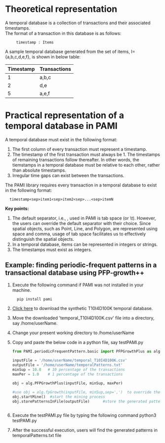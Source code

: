 # Theoretical representation

 A temporal database is a collection of transactions and their associated timestamps.  
 The format of a transaction in this database is as follows:

         timestamp : Items
   
   A sample temporal database generated from the set of items, I={a,b,c,d,e,f}, is shown in below table:
   
   Timestamp |  Transactions 
     --- | -----
     1   | a,b,c
     2   | d,e
     5   | a,e,f 

# Practical representation of a temporal database in PAMI
A temporal database must exist in the following  format:

1. The first column of every transaction must represent a timestamp. 
1. The timestamp of the first transaction must always be 1. The timestamps of remaining transactions follow thereafter. 
   In other words, the tiemstamps in a temporal database must be relative to each other, rather than absolute timestamps.
1. Irregular time gaps can exist between the transactions.

The PAMI library requires every transaction in a temporal database to exist in the following format:

      timestamp<sep>item1<sep>item2<sep>...<sep>itemN

**Key points:**
1. The default separator, i.e., <sep>, used in PAMI is tab space (or \t). However, the users can override the default 
   separator with their choice. Since spatial objects, such as Point, Line, and Polygon, are represented using space 
   and comma, usage of tab space facilitates us to effectively distinguish the spatial objects.
1. In a temporal database, items can be represented in integers or strings.
1. The timestamps must exist as integers.

## Example: finding periodic-frequent patterns in a transactional database using PFP-growth++
1. Execute the following command if PAMI was not installed in your machine.
   
         pip install pami
   
1. [Click here](https://www.u-aizu.ac.jp/~udayrage/datasets/temporalDatabases/temporal_T10I4D100K.csv) to download the synthetic T10I4D100K temporal database.
1. Move the downloaded 'temporal_T10I4D100K.csv' file  into a directory, say /home/userName.
1. Change your present working directory to /home/userName
1. Copy and paste the below code in a python file, say testPAMI.py
   
   ```Python
   from PAMI.periodicFrequentPattern.basic import PFPGrowthPlus as alg
  
   inputFile = '/home/userName/temporal_T10I4D100K.csv' 
   outputFile = '/home/userName/temporalPatterns.txt'
   minSup = 10.0   # 10 percentage of the transactions
   maxPer = 1.0    # 1 percentage of the transactions
   
   obj = alg.PFPGrowthPlus(inputFile, minSup, maxPer) 
   
   #use obj = alg.fpGrowth(inputFile, minSup,sep=',')  to override the default tab space separator with comma
   obj.startMine()  #start the mining process
   obj.storePatternsInFile(outputFile)      #store the generated patterns in a file
      

   ```
1. Execute the testPAMI.py file by typing the following command
      python3 testPAMI.py
1. After the successful execution, users will find the generated patterns in temporalPatterns.txt file
